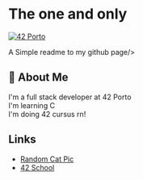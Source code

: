 # The one and only 
[![42 Porto](https://scontent.flis12-2.fna.fbcdn.net/v/t39.30808-1/278920610_131082329503076_3249272933072151247_n.jpg?stp=dst-jpg_p200x200&_nc_cat=101&ccb=1-7&_nc_sid=c6021c&_nc_ohc=mgXJz-wZzS8AX965Kja&_nc_ht=scontent.flis12-2.fna&oh=00_AfC2GymKFlrqhw0tX9RxzBhljnWr-zbnXWS_FmRPdWd5KQ&oe=6468E2FB)](https://youtu.be/omAK-LkWKME "42 Porto")


A Simple readme to my github page/>


## 🚀 About Me
I'm a full stack developer at 42 Porto\
I'm learning C\
I'm doing 42 cursus rn!



## Links

 - [Random Cat Pic](https://images.unsplash.com/photo-1529778873920-4da4926a72c2?ixlib=rb-4.0.3&ixid=MnwxMjA3fDB8MHxzZWFyY2h8Mnx8Y3V0ZSUyMGNhdHxlbnwwfHwwfHw%3D&w=1000&q=80)
 - [42 School](https://www.42porto.com/)
